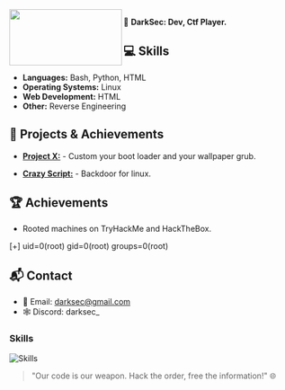 <img src="https://github.com/DARKSECshell/darksec/blob/main/nyancat-rainbow-cat.gif" align="left" width="200" height="100" >




👤 **DarkSec: Dev, Ctf Player.**


## **💻 Skills**

- **Languages:** Bash, Python, HTML
- **Operating Systems:** Linux
- **Web Development:** HTML
- **Other:** Reverse Engineering

## **🚀 Projects & Achievements**

- **[Project X:](https://github.com/DARKSECshell/custom_kali)** - Custom your boot loader and your wallpaper grub.
  
- **[Crazy Script:](https://github.com/DARKSECshell/shell_persistent)** - Backdoor for linux.

## **🏆 Achievements**

- Rooted machines on TryHackMe and HackTheBox.

 [+] uid=0(root) gid=0(root) groups=0(root)

## **📬 Contact**

- 📧 Email: darksec@gmail.com
- 🕸️ Discord: darksec_

<h3>Skills</h3>

![Skills](https://skillicons.dev/icons?i=bash,python,linux,html)


> "Our code is our weapon. Hack the order, free the information!" 🌐
